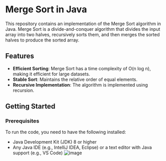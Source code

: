 # Merge Sort in Java

This repository contains an implementation of the Merge Sort algorithm in Java. Merge Sort is a divide-and-conquer algorithm that divides the input array into two halves, recursively sorts them, and then merges the sorted halves to produce the sorted array.

## Features

- **Efficient Sorting**: Merge Sort has a time complexity of O(n log n), making it efficient for large datasets.
- **Stable Sort**: Maintains the relative order of equal elements.
- **Recursive Implementation**: The algorithm is implemented using recursion.

## Getting Started

### Prerequisites

To run the code, you need to have the following installed:

- Java Development Kit (JDK) 8 or higher
- Any Java IDE (e.g., IntelliJ IDEA, Eclipse) or a text editor with Java support (e.g., VS Code)
![image](https://github.com/user-attachments/assets/542f7e1c-b49b-4304-abb4-3a9a0a737189)
